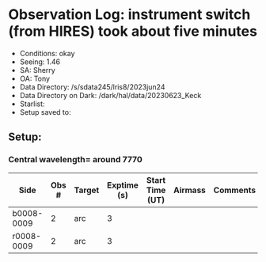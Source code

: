 # Observation Log: instrument switch (from HIRES) took about five minutes

* Conditions: okay
* Seeing: 1.46
* SA: Sherry
* OA: Tony
* Data Directory: /s/sdata245/lris8/2023jun24
* Data Directory on Dark: /dark/hal/data/20230623_Keck
* Starlist: 
* Setup saved to: 

## Setup: 

    
### Central wavelength= around 7770


| Side | Obs #     | Target    | Exptime (s) | Start Time (UT) | Airmass | Comments                                                   |
|------|-----------|-----------|-------------|-----------------|---------|------------------------------------------------------------|
|b0008-0009|2|arc        |3| |||
|r0008-0009|2|arc        |3| |||
